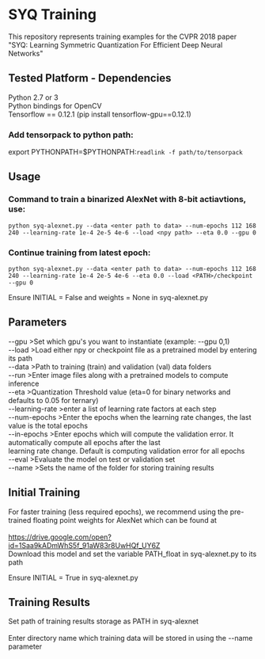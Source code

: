 # SYQ Training
This repository represents training examples for the CVPR 2018 paper "SYQ: Learning Symmetric Quantization For Efficient Deep Neural Networks"

## Tested Platform - Dependencies
Python 2.7 or 3 <br />
Python bindings for OpenCV <br />
Tensorflow == 0.12.1 (pip install tensorflow-gpu==0.12.1) 

### Add tensorpack to python path:
export PYTHONPATH=$PYTHONPATH:`readlink -f path/to/tensorpack`

## Usage

### Command to train a binarized AlexNet with 8-bit actiavtions, use:
    
`python syq-alexnet.py --data <enter path to data> --num-epochs 112 168 240 --learning-rate 1e-4 2e-5 4e-6 --load <npy path> --eta 0.0 --gpu 0`

### Continue training from latest epoch:
    
`python syq-alexnet.py --data <enter path to data> --num-epochs 112 168 240 --learning-rate 1e-4 2e-5 4e-6 --eta 0.0 --load <PATH>/checkpoint --gpu 0`

Ensure INITIAL = False and weights = None in syq-alexnet.py

## Parameters

--gpu >Set which gpu's you want to instantiate (example: --gpu 0,1) <br />
--load >Load either npy or checkpoint file as a pretrained model by entering its path <br />
--data >Path to training (train)  and validation (val) data folders  <br />
--run >Enter image files along with a pretrained models to compute inference <br />
--eta >Quantization Threshold value (eta=0 for binary networks and defaults to 0.05 for ternary) <br />
--learning-rate >enter a list of learning rate factors at each step <br />
--num-epochs >Enter the epochs when the learning rate changes, the last value is the total epochs <br />
--in-epochs >Enter epochs which will compute the validation error. It automatically compute all epochs after the last <br />                learning rate change. Default is computing validation error for all epochs <br />
--eval >Evaluate the model on test or validation set <br />
--name >Sets the name of the folder for storing training results <br />

## Initial Training

For faster training (less required epochs), we recommend using the pre-trained floating point weights for AlexNet which can be found at <br />
<br />
https://drive.google.com/open?id=1Saa9kADmWhS5f_91aW83r8UwHQf_UY6Z <br />
Download this model and set the variable PATH_float in syq-alexnet.py to its path <br />

Ensure INITIAL = True in syq-alexnet.py

## Training Results

Set path of training results storage as PATH in syq-alexnet <br />
<br />
Enter directory name which training data will be stored in using the --name parameter 
